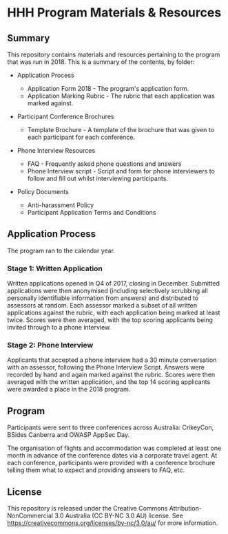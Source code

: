 # HHH Program Materials & Resources

## Summary

This repository contains materials and resources pertaining to the program that was run in 2018. This is a summary of the contents, by folder:

* Application Process

    * Application Form 2018 - The program's application form.
    * Application Marking Rubric - The rubric that each application was marked against.

* Participant Conference Brochures

    * Template Brochure - A template of the brochure that was given to each participant for each conference.

* Phone Interview Resources

    * FAQ - Frequently asked phone questions and answers
    * Phone Interview script - Script and form for phone interviewers to follow and fill out whilst interviewing participants.

* Policy Documents

    * Anti-harassment Policy
    * Participant Application Terms and Conditions

## Application Process

The program ran to the calendar year. 

### Stage 1: Written Application

Written applications opened in Q4 of 2017, closing in December. Submitted applications were then anonymised (including selectively scrubbing all personally identifiable information from answers) and distributed to assessors at random. Each assessor marked a subset of all written applications against the rubric, with each application being marked at least twice. Scores were then averaged, with the top scoring applicants being invited through to a phone interview.

### Stage 2: Phone Interview

Applicants that accepted a phone interview had a 30 minute conversation with an assessor, following the Phone Interview Script. Answers were recorded by hand and again marked against the rubric. Scores were then averaged with the written application, and the top 14 scoring applicants were awarded a place in the 2018 program.

## Program

Participants were sent to three conferences across Australia: CrikeyCon, BSides Canberra and OWASP AppSec Day. 

The organisation of flights and accommodation was completed at least one month in advance of the conference dates via a corporate travel agent. At each conference, participants were provided with a conference brochure telling them what to expect and providing answers to FAQ, etc.

## License

This repository is released under the Creative Commons Attribution-NonCommercial 3.0 Australia (CC BY-NC 3.0 AU) license. See https://creativecommons.org/licenses/by-nc/3.0/au/ for more information.